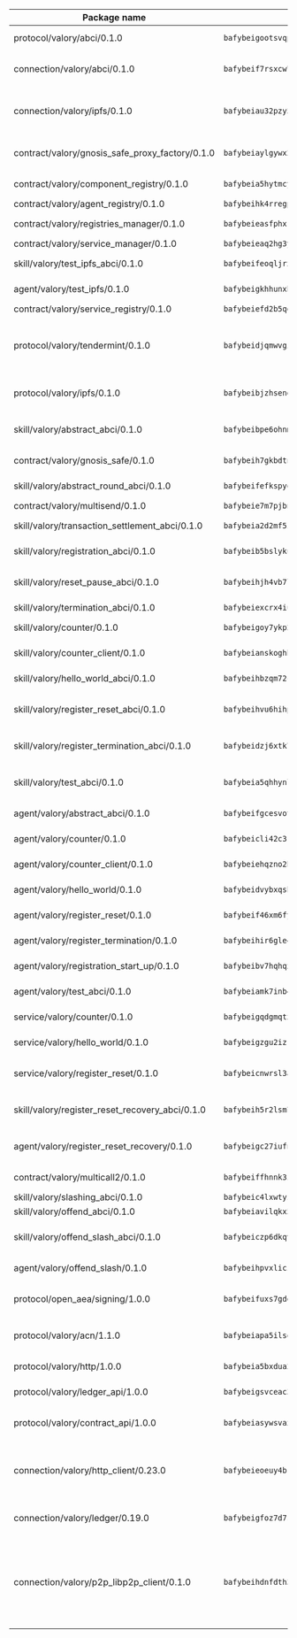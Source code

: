 | Package name                                                  | Package hash                                                  | Description                                                                                                                |
| ------------------------------------------------------------- | ------------------------------------------------------------- | -------------------------------------------------------------------------------------------------------------------------- |
| protocol/valory/abci/0.1.0                                    | `bafybeigootsvqpk6th5xpdtzanxum3earifrrezfyhylfrit7yvqdrtgpe` | A protocol for ABCI requests and responses.                                                                                |
| connection/valory/abci/0.1.0                                  | `bafybeif7rsxcw72mbzwcui3ozfaay5qnqorj5c52zedpqf56zczsxox3xe` | connection to wrap communication with an ABCI server.                                                                      |
| connection/valory/ipfs/0.1.0                                  | `bafybeiau32pzy55ta6ugl2bebevlxudal6pnlfomhplfm5mph6reaw3krq` | A connection responsible for uploading and downloading files from IPFS.                                                    |
| contract/valory/gnosis_safe_proxy_factory/0.1.0               | `bafybeiaylgywx2qtoaddokexql3d4iqfz5l7rlm5q24lzbn36we3ovfjmi` | Gnosis Safe proxy factory (GnosisSafeProxyFactory) contract                                                                |
| contract/valory/component_registry/0.1.0                      | `bafybeia5hytmcyj4v7dkct3cz46pz7gioqo7h7imb645hd3htisoluifce` | Component registry contract                                                                                                |
| contract/valory/agent_registry/0.1.0                          | `bafybeihk4rregph2kypvowfp7biwmwx5j5iyi67ftiehksfojemz2svcpu` | Agent registry contract                                                                                                    |
| contract/valory/registries_manager/0.1.0                      | `bafybeieasfphxk4kcysltjjqsro22lyrfd4kne4uzd32ificouso2kzy7y` | Registries Manager contract                                                                                                |
| contract/valory/service_manager/0.1.0                         | `bafybeieaq2hg3yso2p6z7zhucpfnzxrwhaiotyybz3o7q3pbcp3ci4vh3q` | Service Manager contract                                                                                                   |
| skill/valory/test_ipfs_abci/0.1.0                             | `bafybeifeoqljrxc2yc6wmtqymlpqlr442qtd4pk3hkjsloss6jxacqbswm` | IPFS e2e testing application.                                                                                              |
| agent/valory/test_ipfs/0.1.0                                  | `bafybeigkhhunxbprnvtkynsuhq5rcvfu67o5qh2kzvu5bnzdkcgsw24vm4` | Agent for testing the ABCI connection.                                                                                     |
| contract/valory/service_registry/0.1.0                        | `bafybeiefd2b5qgie7zvs42o2gbmqwfwfwzdutr3zgotk464zsiwdftgekq` | Service Registry contract                                                                                                  |
| protocol/valory/tendermint/0.1.0                              | `bafybeidjqmwvgi4rqgp65tbkhmi45fwn2odr5ecezw6q47hwitsgyw4jpa` | A protocol for communication between two AEAs to share tendermint configuration details.                                   |
| protocol/valory/ipfs/0.1.0                                    | `bafybeibjzhsengtxfofqpxy6syamplevp35obemwfp4c5lhag3v2bvgysa` | A protocol specification for IPFS requests and responses.                                                                  |
| skill/valory/abstract_abci/0.1.0                              | `bafybeibpe6ohnm4ritfnghdtpczdqlrcwufrxr5g75inkkgazeqhonyclu` | The abci skill provides a template of an ABCI application.                                                                 |
| contract/valory/gnosis_safe/0.1.0                             | `bafybeih7gkbdtnhkc3i53mbsj7bcihqa7xau6ewsnew4kkul7phwb4ucjm` | Gnosis Safe (GnosisSafeL2) contract                                                                                        |
| skill/valory/abstract_round_abci/0.1.0                        | `bafybeifefkspyo324523x4bfmqeckcfv3mnxinduxru2g4ceszeuwgyaue` | abstract round-based ABCI application                                                                                      |
| contract/valory/multisend/0.1.0                               | `bafybeie7m7pjbnw7cccpbvmbgkut24dtlt4cgvug3tbac7gej37xvwbv3a` | MultiSend contract                                                                                                         |
| skill/valory/transaction_settlement_abci/0.1.0                | `bafybeia2d2mf5zyknpnrskzb3y6gduyimx44qysgzz6kiatwaqjezlgj6m` | ABCI application for transaction settlement.                                                                               |
| skill/valory/registration_abci/0.1.0                          | `bafybeib5bslykuzppecs77j5xfwftww4hcudcdnwxsn5fb3bzf2d4a3co4` | ABCI application for common apps.                                                                                          |
| skill/valory/reset_pause_abci/0.1.0                           | `bafybeihjh4vb7lyjyhwruukgg5lq5fyekn2ymfjaelqtp2znaz77xs2ray` | ABCI application for resetting and pausing app executions.                                                                 |
| skill/valory/termination_abci/0.1.0                           | `bafybeiexcrx4iucudccnkwvwdz2bavy7edldknugexw2dkjst7irgk4uuy` | Termination skill.                                                                                                         |
| skill/valory/counter/0.1.0                                    | `bafybeigoy7ykp2rei6nnenh4aghkbx5xztspb5dfcsoeypljregrwrtpwi` | The ABCI Counter application example.                                                                                      |
| skill/valory/counter_client/0.1.0                             | `bafybeianskoghhdffn4wqquup3rtziefq6jareutugb6a5zkbvuvctgk3i` | A client for the ABCI counter application.                                                                                 |
| skill/valory/hello_world_abci/0.1.0                           | `bafybeihbzqm72cdyxhcqzrzt7g3apsaz6niizyj4e6z3crwxuhklvnjyee` | Hello World ABCI application.                                                                                              |
| skill/valory/register_reset_abci/0.1.0                        | `bafybeihvu6hihp2xk4hx3jlwnrbmbxwdyirqfbtlcofeyqxtb7rfzekbju` | ABCI application for dummy skill that registers and resets                                                                 |
| skill/valory/register_termination_abci/0.1.0                  | `bafybeidzj6xtk7rwkjvcguisua45n7gyv6psb6swffxkogostwfw4zchge` | ABCI application for dummy skill that registers and resets                                                                 |
| skill/valory/test_abci/0.1.0                                  | `bafybeia5qhhynljjgifsc3jq56mmwg2fv73iwbo7i22yrkflz63xuosvby` | ABCI application for testing the ABCI connection.                                                                          |
| agent/valory/abstract_abci/0.1.0                              | `bafybeifgcesvothzojs4rs32v7igmxnxurnbk7a5oo64ltrrvktfxgkmte` | The abstract ABCI AEA - for testing purposes only.                                                                         |
| agent/valory/counter/0.1.0                                    | `bafybeicli42c3ruqqcrypqnkhrae4hwfjvyaz3v3hjwddyesl5yzmsmfvu` | The ABCI Counter example as an AEA                                                                                         |
| agent/valory/counter_client/0.1.0                             | `bafybeiehqzno2htmg37mwcdaifptslsz2zpjwptq33gpdegpuaxknpoxza` | The ABCI Counter example as an AEA                                                                                         |
| agent/valory/hello_world/0.1.0                                | `bafybeidvybxqshz5jmy4nxwdfbufrhr3zplw4jt6tlphpf2oxjul2qqt7i` | Hello World ABCI example.                                                                                                  |
| agent/valory/register_reset/0.1.0                             | `bafybeif46xm6fyvtjuunanx2x5oo6rasl343g3iqm4u2ef42ozrnqw452u` | Register reset to replicate Tendermint issue.                                                                              |
| agent/valory/register_termination/0.1.0                       | `bafybeihir6gle46vye4opwgea4jf4gcblvyzwp73byzp65czpwfktcjcby` | Register terminate to test the termination feature.                                                                        |
| agent/valory/registration_start_up/0.1.0                      | `bafybeibv7hqhqxhf2dl55lt6tos7hjqmuqaopvnum4k27dpnho3qc5hah4` | Registration start-up ABCI example.                                                                                        |
| agent/valory/test_abci/0.1.0                                  | `bafybeiamk7inb4zk7swklcuqgxelwv4nlmq5h5q2clrvu672bq4b6zid4m` | Agent for testing the ABCI connection.                                                                                     |
| service/valory/counter/0.1.0                                  | `bafybeigqdgmqtxj37ycywyyyebwaqrea6mbgrzribadmwysdvrgucp5ida` | A set of agents incrementing a counter                                                                                     |
| service/valory/hello_world/0.1.0                              | `bafybeigzgu2izrs3vp55xl22no7qzc4p4sgkvn6er3z5c2hmkrditccloq` | A simple demonstration of a simple ABCI application                                                                        |
| service/valory/register_reset/0.1.0                           | `bafybeicnwrsl3abe2kxnsxays5ftrniad54x2ojiitfngrdxazhpemb55e` | Test and debug tendermint reset mechanism.                                                                                 |
| skill/valory/register_reset_recovery_abci/0.1.0               | `bafybeih5r2lsm7dgh5ma74vff7sxy4rw6mws2igy4srpb4rajnbesuu7rq` | ABCI application for dummy skill that registers and resets                                                                 |
| agent/valory/register_reset_recovery/0.1.0                    | `bafybeigc27iufnoyufm7vhkv233qslec5lrlucounsfqwhrj35oargit5a` | Agent to showcase hard reset as a recovery mechanism.                                                                      |
| contract/valory/multicall2/0.1.0                              | `bafybeiffhnnk3ibb3z53jxg4rfwcgjl657f56v3ld4rgafgavxxys3h74y` | The MakerDAO multicall2 contract.                                                                                          |
| skill/valory/slashing_abci/0.1.0                              | `bafybeic4lxwtyzgv6t5vntk62nsrtpogmjxxvtlngytaxgsmfhlxawo6sy` | Slashing skill.                                                                                                            |
| skill/valory/offend_abci/0.1.0                                | `bafybeiavilqkx5y7jeoalivyhgwbnutu23xmhvxcsfvl3jcmwxxgtzybyu` | Offend ABCI application.                                                                                                   |
| skill/valory/offend_slash_abci/0.1.0                          | `bafybeiczp6dkqvlqy3d7vsne6td2x3nphfbebcvs7jxkvaitrbr2pe5noi` | ABCI application used in order to test the slashing abci                                                                   |
| agent/valory/offend_slash/0.1.0                               | `bafybeihpvxliczjm3rar56wyjc4vm4kkvjuvj2a36t4xy3b5x6kqhqqjgi` | Offend and slash to test the slashing feature.                                                                             |
| protocol/open_aea/signing/1.0.0                               | `bafybeifuxs7gdg2okbn7uofymenjlmnih2wxwkym44lsgwmklgwuckxm2m` | A protocol for communication between skills and decision maker.                                                            |
| protocol/valory/acn/1.1.0                                     | `bafybeiapa5ilsobggnspoqhspftwolrx52udrwmaxdxgrk26heuvl4oooa` | The protocol used for envelope delivery on the ACN.                                                                        |
| protocol/valory/http/1.0.0                                    | `bafybeia5bxdua2i6chw6pg47bvoljzcpuqxzy4rdrorbdmcbnwmnfdobtu` | A protocol for HTTP requests and responses.                                                                                |
| protocol/valory/ledger_api/1.0.0                              | `bafybeigsvceac33asd6ecbqev34meyyjwu3rangenv6xp5rkxyz4krvcby` | A protocol for ledger APIs requests and responses.                                                                         |
| protocol/valory/contract_api/1.0.0                            | `bafybeiasywsvax45qmugus5kxogejj66c5taen27h4voriodz7rgushtqa` | A protocol for contract APIs requests and responses.                                                                       |
| connection/valory/http_client/0.23.0                          | `bafybeieoeuy4brzimtnubmokwirhrx27ezls6cdnl5qik4rkykfle3nn2y` | The HTTP_client connection that wraps a web-based client connecting to a RESTful API specification.                        |
| connection/valory/ledger/0.19.0                               | `bafybeigfoz7d7si7s4jehvloq2zmiiocpbxcaathl3bxkyarxoerxq7g3a` | A connection to interact with any ledger API and contract API.                                                             |
| connection/valory/p2p_libp2p_client/0.1.0                     | `bafybeihdnfdth3qgltefgrem7xyi4b3ejzaz67xglm2hbma2rfvpl2annq` | The libp2p client connection implements a tcp connection to a running libp2p node as a traffic delegate to send/receive envelopes to/from agents in the DHT. |
